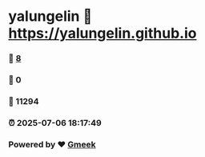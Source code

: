 # yalungelin :link: https://yalungelin.github.io 
### :page_facing_up: [8](https://yalungelin.github.io/tag.html) 
### :speech_balloon: 0 
### :hibiscus: 11294 
### :alarm_clock: 2025-07-06 18:17:49 
### Powered by :heart: [Gmeek](https://github.com/Meekdai/Gmeek)
